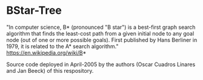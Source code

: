 # BStar-Tree
"In computer science, B* (pronounced "B star") is a best-first graph search algorithm that finds the least-cost path from a given initial node to any goal node (out of one or more possible goals). First published by Hans Berliner in 1979, it is related to the A* search algorithm." https://en.wikipedia.org/wiki/B*

Source code deployed in April-2005 by the authors (Oscar Cuadros Linares and Jan Beeck) of this respository.
